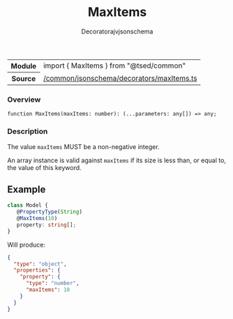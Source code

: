 
<header class="symbol-info-header"><h1 id="maxitems">MaxItems</h1><label class="symbol-info-type-label decorator">Decorator</label><label class="api-type-label ajv" title="ajv">ajv</label><label class="api-type-label jsonschema" title="jsonschema">jsonschema</label></header>
<!-- summary -->
<section class="symbol-info"><table class="is-full-width"><tbody><tr><th>Module</th><td><div class="lang-typescript"><span class="token keyword">import</span> { MaxItems }&nbsp;<span class="token keyword">from</span>&nbsp;<span class="token string">"@tsed/common"</span></div></td></tr><tr><th>Source</th><td><a href="https://github.com/Romakita/ts-express-decorators/blob/v4.27.0/src//common/jsonschema/decorators/maxItems.ts#L0-L0">/common/jsonschema/decorators/maxItems.ts</a></td></tr></tbody></table></section>
<!-- overview -->


### Overview


<pre><code class="typescript-lang ">function <span class="token function">MaxItems</span><span class="token punctuation">(</span>maxItems<span class="token punctuation">:</span> <span class="token keyword">number</span><span class="token punctuation">)</span><span class="token punctuation">:</span> <span class="token punctuation">(</span>...parameters<span class="token punctuation">:</span> <span class="token keyword">any</span><span class="token punctuation">[</span><span class="token punctuation">]</span><span class="token punctuation">)</span> => <span class="token keyword">any</span><span class="token punctuation">;</span></code></pre>


<!-- Parameters -->

<!-- Description -->


### Description

The value `maxItems` MUST be a non-negative integer.

An array instance is valid against `maxItems` if its size is less than, or equal to, the value of this keyword.

## Example

```typescript
class Model {
   @PropertyType(String)
   @MaxItems(10)
   property: string[];
}
```

Will produce:

```json
{
  "type": "object",
  "properties": {
    "property": {
      "type": "number",
      "maxItems": 10
    }
  }
}
```

<!-- Members -->

